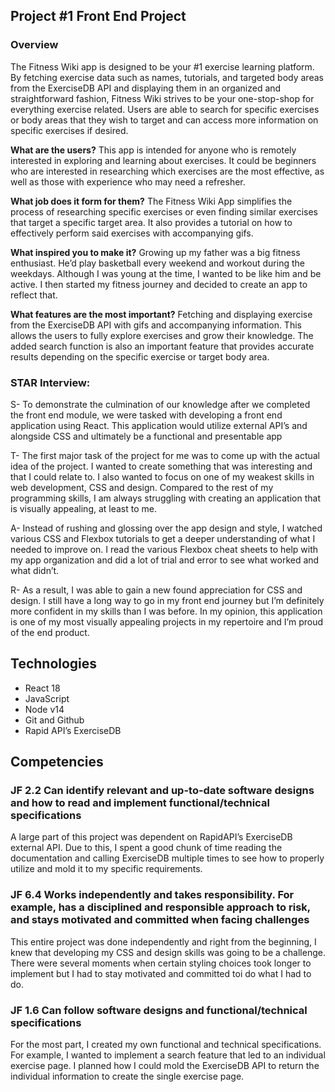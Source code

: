 ## Project #1 Front End Project
### **Overview**

The Fitness Wiki app is designed to be your #1 exercise learning platform. By fetching exercise data such as names, tutorials, and targeted body areas from the ExerciseDB API and displaying them in an organized and straightforward fashion, Fitness Wiki strives to be your one-stop-shop for everything exercise related. Users are able to search for specific exercises or body areas that they wish to target and can access more information on specific exercises if desired. 

**What are the users?**
This app is intended for anyone who is remotely interested in exploring and learning about exercises. It could be beginners who are interested in researching which exercises are the most effective, as well as those with experience who may need a refresher.

**What job does it form for them?**
The Fitness Wiki App simplifies the process of researching specific exercises or even finding similar exercises that target a specific target area. It also provides a tutorial on how to effectively perform said exercises with accompanying gifs.

**What inspired you to make it?**
Growing up my father was a big fitness enthusiast. He’d play basketball every weekend and workout during the weekdays. Although I was young at the time, I wanted to be like him and be active. I then started my fitness journey and decided to create an app to reflect that.

**What features are the most important?**
Fetching and displaying exercise from the ExerciseDB API with gifs and accompanying information. This allows the users to fully explore exercises and grow their knowledge. The added search function is also an important feature that provides accurate results depending on the specific exercise or target body area.


### **STAR Interview**:

S- To demonstrate the culmination of our knowledge after we completed the front end module, we were tasked with developing a front end application using React. This application would utilize external API’s and alongside CSS and ultimately be a functional and presentable app

T- The first major task of the project for me was to come up with the actual idea of the project. I wanted to create something that was interesting and that I could relate to. I also wanted to focus on one of my weakest skills in web development, CSS and design. Compared to the rest of my programming skills, I am always struggling with creating an application that is visually appealing, at least to me.

A- Instead of rushing and glossing over the app design and style, I watched various CSS and Flexbox tutorials to get a deeper understanding of what I needed to improve on. I read the various Flexbox cheat sheets to help with my app organization and did a lot of trial and error to see what worked and what didn’t.

R- As a result, I was able to gain a new found appreciation for CSS and design. I still have a long way to go in my front end journey but I’m definitely more confident in my skills than I was before.  In my opinion, this application is one of my most visually appealing projects in my repertoire and I’m proud of the end product. 


## Technologies
- React 18
- JavaScript
- Node v14
- Git and Github
- Rapid API’s ExerciseDB


## Competencies
### JF 2.2 Can identify relevant and up-to-date software designs and how to read and implement functional/technical specifications

A large part of this project was dependent on RapidAPI’s ExerciseDB external API. Due to this, I spent a good chunk of time reading the documentation and calling ExerciseDB multiple times to see how to properly utilize and mold it to my specific requirements.

### JF 6.4 Works independently and takes responsibility. For example, has a disciplined and responsible approach to risk, and stays motivated and committed when facing challenges

This entire project was done independently and right from the beginning, I knew that developing my CSS and design skills was going to be a challenge. There were several moments when certain styling choices took longer to implement but I had to stay motivated and committed toi do what I had to do.

### JF 1.6 Can follow software designs and functional/technical specifications

For the most part, I created my own functional and technical specifications. For example, I wanted to implement a search feature that led to an individual exercise page. I planned how I could mold the ExerciseDB API to return the individual information to create the single exercise page.
